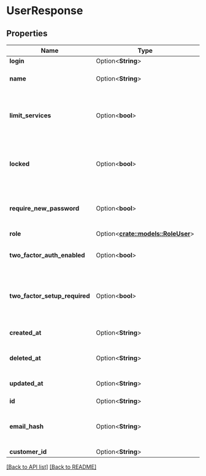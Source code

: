 # UserResponse

## Properties

Name | Type | Description | Notes
------------ | ------------- | ------------- | -------------
**login** | Option<**String**> |  | [readonly]
**name** | Option<**String**> | The real life name of the user. | 
**limit_services** | Option<**bool**> | Indicates that the user has limited access to the customer's services. | 
**locked** | Option<**bool**> | Indicates whether the is account is locked for editing or not. | 
**require_new_password** | Option<**bool**> | Indicates if a new password is required at next login. | 
**role** | Option<[**crate::models::RoleUser**](RoleUser.md)> |  | 
**two_factor_auth_enabled** | Option<**bool**> | Indicates if 2FA is enabled on the user. | 
**two_factor_setup_required** | Option<**bool**> | Indicates if 2FA is required by the user's customer account. | 
**created_at** | Option<**String**> | Date and time in ISO 8601 format. | [readonly]
**deleted_at** | Option<**String**> | Date and time in ISO 8601 format. | [readonly]
**updated_at** | Option<**String**> | Date and time in ISO 8601 format. | [readonly]
**id** | Option<**String**> |  | [readonly]
**email_hash** | Option<**String**> | The alphanumeric string identifying a email login. | [readonly]
**customer_id** | Option<**String**> |  | [readonly]

[[Back to API list]](../README.md#documentation-for-api-endpoints) [[Back to README]](../README.md)


